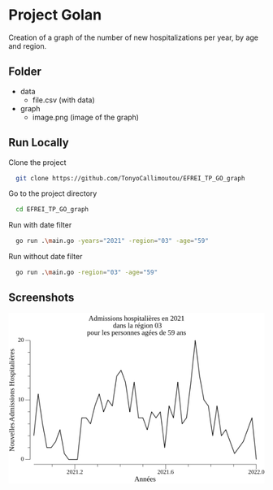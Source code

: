 # Project Golan
Creation of a graph of the number of new hospitalizations per year, by age and region.

## Folder
- data
    - file.csv (with data)
- graph 
    - image.png (image of the graph)
## Run Locally

Clone the project

```bash
  git clone https://github.com/TonyoCallimoutou/EFREI_TP_GO_graph
```

Go to the project directory

```bash
  cd EFREI_TP_GO_graph
```

Run with date filter

```bash 
  go run .\main.go -years="2021" -region="03" -age="59"
```

Run without date filter

```bash 
  go run .\main.go -region="03" -age="59"
```

## Screenshots

![graph](https://github.com/TonyoCallimoutou/EFREI_TP_GO_graph/blob/main/graph/hospitalisations_graph.png)
